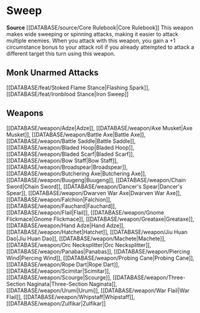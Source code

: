 ﻿---
id: '194'
name: Sweep
rarity: Common
source: '[[DATABASE/source/Core Rulebook|Core Rulebook]]'
trait:
- Sweep
type: Trait

---
# Sweep

**Source** [[DATABASE/source/Core Rulebook|Core Rulebook]] 
This weapon makes wide sweeping or spinning attacks, making it easier to attack multiple enemies. When you attack with this weapon, you gain a +1 circumstance bonus to your attack roll if you already attempted to attack a different target this turn using this weapon.

## Monk Unarmed Attacks

[[DATABASE/feat/Stoked Flame Stance|Flashing Spark]], [[DATABASE/feat/Ironblood Stance|Iron Sweep]]

## Weapons

[[DATABASE/weapon/Adze|Adze]], [[DATABASE/weapon/Axe Musket|Axe Musket]], [[DATABASE/weapon/Battle Axe|Battle Axe]], [[DATABASE/weapon/Battle Saddle|Battle Saddle]], [[DATABASE/weapon/Bladed Hoop|Bladed Hoop]], [[DATABASE/weapon/Bladed Scarf|Bladed Scarf]], [[DATABASE/weapon/Bow Staff|Bow Staff]], [[DATABASE/weapon/Broadspear|Broadspear]], [[DATABASE/weapon/Butchering Axe|Butchering Axe]], [[DATABASE/weapon/Buugeng|Buugeng]], [[DATABASE/weapon/Chain Sword|Chain Sword]], [[DATABASE/weapon/Dancer's Spear|Dancer's Spear]], [[DATABASE/weapon/Dwarven War Axe|Dwarven War Axe]], [[DATABASE/weapon/Falchion|Falchion]], [[DATABASE/weapon/Fauchard|Fauchard]], [[DATABASE/weapon/Flail|Flail]], [[DATABASE/weapon/Gnome Flickmace|Gnome Flickmace]], [[DATABASE/weapon/Greataxe|Greataxe]], [[DATABASE/weapon/Hand Adze|Hand Adze]], [[DATABASE/weapon/Hatchet|Hatchet]], [[DATABASE/weapon/Jiu Huan Dao|Jiu Huan Dao]], [[DATABASE/weapon/Machete|Machete]], [[DATABASE/weapon/Orc Necksplitter|Orc Necksplitter]], [[DATABASE/weapon/Panabas|Panabas]], [[DATABASE/weapon/Piercing Wind|Piercing Wind]], [[DATABASE/weapon/Probing Cane|Probing Cane]], [[DATABASE/weapon/Rope Dart|Rope Dart]], [[DATABASE/weapon/Scimitar|Scimitar]], [[DATABASE/weapon/Scourge|Scourge]], [[DATABASE/weapon/Three-Section Naginata|Three-Section Naginata]], [[DATABASE/weapon/Urumi|Urumi]], [[DATABASE/weapon/War Flail|War Flail]], [[DATABASE/weapon/Whipstaff|Whipstaff]], [[DATABASE/weapon/Zulfikar|Zulfikar]]